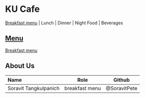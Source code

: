 # KU Cafe
[Breakfast menu](Menu.md#Breakfast) | Lunch | Dinner | Night Food | Beverages

## [Menu](Menu.md)

[Breakfast menu](Menu.md#Breakfast)



## About Us


| Name      | Role      | Github          |
|:----------|-----------|-----------------|
| Soravit Tangkulpanich | breakfast menu | @SoravitPete |
